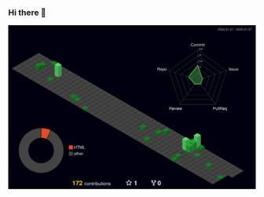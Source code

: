 ### Hi there 👋

<!--
![Codewars](https://github.r2v.ch/codewars?user=Chandrika1111)
![](./github-metrics.svg)
-->

![](./profile-3d-contrib/profile-night-green.svg)


<!--
**Chandrika11P11/Chandrika11P11** is a ✨ _special_ ✨ repository because its `README.md` (this file) appears on your GitHub profile.

Here are some ideas to get you started:

- 🔭 I’m currently working on ...
- 🌱 I’m currently learning ...
- 👯 I’m looking to collaborate on ...
- 🤔 I’m looking for help with ...
- 💬 Ask me about ...
- 📫 How to reach me: ...
- 😄 Pronouns: ...
- ⚡ Fun fact: ...
-->
